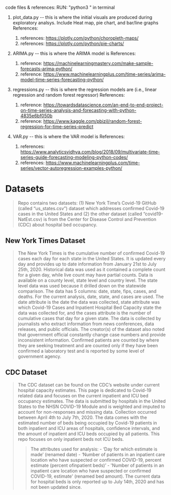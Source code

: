 code files & references:
RUN:  "python3 <file name>"  in terminal

1. plot_data.py -- this is where the initial visuals are produced during exploratory analsys. Include Heat map, pie chart, and bar/line graphs
References:
 	1. references: https://plotly.com/python/choropleth-maps/
	2. references: https://plotly.com/python/pie-charts/

2. ARIMA.py -- this is where the ARIMA model is 
References:
	1. reference: https://machinelearningmastery.com/make-sample-forecasts-arima-python/
	2. reference: https://www.machinelearningplus.com/time-series/arima-model-time-series-forecasting-python/

3. regressions.py -- this is where the regression models are (i.e., linear regression and random forest regressor)
References:
	1. reference: https://towardsdatascience.com/an-end-to-end-project-on-time-series-analysis-and-forecasting-with-python-4835e6bf050b
	2. reference: https://www.kaggle.com/pbizil/random-forest-regression-for-time-series-predict

4. VAR.py -- this is where the VAR model is
References:
	1. references: https://www.analyticsvidhya.com/blog/2018/09/multivariate-time-series-guide-forecasting-modeling-python-codes/
	2. references: https://www.machinelearningplus.com/time-series/vector-autoregression-examples-python/

# Datasets
> Repo contains two datasets: (1) New York Time’s Covid-19 GitHub (called “us_states.csv”) dataset which addresses confirmed Covid-19 cases in the United States and (2) the other dataset (called “covid19-NatEst.csv) is from the Center for Disease Control and
Prevention (CDC) about hospital bed occupancy.
	
## New York Times Dataset
> The New York Times is the cumulative number of confirmed Covid-19 cases each day for each state in the United States. It is updated every day and provides up to date information from January 21st to July 25th, 2020. Historical data was used as it contained a complete count for a given day, while live count may have partial counts. Data is available on a county level, state level and country level. The state level data was used because it drilled down on the statewide comparison.
> The data has 5 columns: date, state, fips, cases, and deaths. For the current analysis, date, state, and cases are used. The date attribute is the date the data was collected, state attribute was which Covid-19 Cases and Inpatient Hospital Bed Capacity
> state the data was collected for, and the cases attribute is the number of cumulative cases that day for a given state. The data is collected by journalists who extract information from news conferences, data releases, and public officials. The creator(s) of the dataset also noted that government official constantly change case numbers and provide inconsistent information. Confirmed patients are counted by where they are seeking treatment and are counted only if they have been confirmed a laboratory test and is reported by some level of government agency.
	
## CDC Dataset
> The CDC dataset can be found on the CDC’s website under current hospital capacity estimates. This page is dedicated to Covid-19 related data and focuses on the current inpatient and ICU bed occupancy estimates. The data is submitted by hospitals in the United States to the NHSN COVID-19 Module and is weighted and imputed to account for non-responses and missing data.
> Collection occurred between April 4th to July 7th, 2020. The data comes with the estimated number of beds being occupied by Covid-19 patients in both inpatient and ICU areas of hospitals, confidence intervals, and the amount of inpatient and ICU beds occupied by all patients. 
> This repo focuses on only inpatient beds not ICU beds. 
>> The attributes used for analysis:
	- ‘Day for which estimate is made’ (renamed date)
	- ‘Number of patients in an inpatient care location who have suspected or confirmed COVID-19, percent estimate (percent ofinpatient beds)’ 
	- 'Number of patients in an inpatient care location who have suspected or confirmed COVID-19, estimate' (renamed bed amount). 
	The current data for hospital beds is only reported up to July 14th, 2020 and has not been updated since. 
